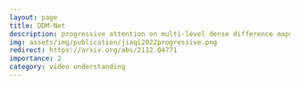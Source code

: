 ```yaml
---
layout: page
title: DDM-Net
description: progressive attention on multi-level dense difference maps for generic event boundary detection
img: assets/img/publication/jiaqi2022progressive.png
redirect: https://arxiv.org/abs/2112.04771
importance: 2
category: video understanding
---
```

